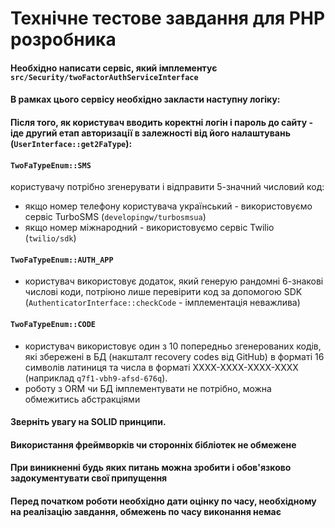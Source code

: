 # Технічне тестове завдання для PHP розробника

#### Необхідно написати сервіс, який імплементує `src/Security/twoFactorAuthServiceInterface`
#### В рамках цього сервісу необхідно закласти наступну логіку:

#### Після того, як користувач вводить коректні логін і пароль до сайту - іде другий етап авторизації в залежності від його налаштувань (`UserInterface::get2FaType`):
#### `TwoFaTypeEnum::SMS`
користувачу потрібно згенерувати і відправити 5-значний числовий код: 
- якщо номер телефону користувача український - використовуємо сервіс TurboSMS (`developingw/turbosmsua`)
- якщо номер міжнародний - використовуємо сервіс Twilio (`twilio/sdk`)

####  `TwoFaTypeEnum::AUTH_APP`
- користувач використовує додаток, який генерую рандомні 6-знакові числові коди, потріюно лише перевірити код за допомогою SDK (`AuthenticatorInterface::checkCode` - імплементація неважлива)

####  `TwoFaTypeEnum::CODE`
- користувач використовує один з 10 попередньо згенерованих кодів, які збережені в БД (накшталт recovery codes від GitHub) в форматі 16 символів латиниця та числа в форматі ХХХХ-ХХХХ-ХХХХ-ХХХХ (наприклад `q7f1-vbh9-afsd-676q`).
- роботу з ORM чи БД імплементувати не потрібно, можна обмежитись абстракціями

#### Зверніть увагу на SOLID принципи. 
#### Використання фреймворків чи сторонніх бібліотек не обмежене
#### При виникненні будь яких питань можна зробити і обов'язково задокументувати свої припущення
#### Перед початком роботи необхідно дати оцінку по часу, необхідному на реалізацію завдання, обмежень по часу виконання немає

